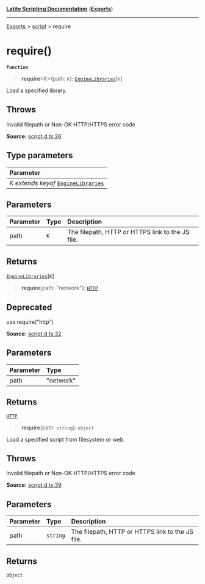 [**Latite Scripting Documentation**](../../README.md) ([**Exports**](../../exports.md))

---

[Exports](../../exports.md) > [script](../index.md) > require

# require()

**`Function`**

> **require**\<K\>(path: `K`): [`EngineLibraries`](../interfaces/interface.EngineLibraries.md)[`K`]

Load a specified library.

## Throws

Invalid filepath or Non-OK HTTP/HTTPS error code

**Source:** [script.d.ts:26](https://github.com/LatiteScripting/latitescripting.github.io/blob/6e0c251/definitions/script.d.ts#L26)

## Type parameters

| Parameter                                                                           |
| :---------------------------------------------------------------------------------- |
| K _extends_ _keyof_ [`EngineLibraries`](../interfaces/interface.EngineLibraries.md) |

## Parameters

| Parameter | Type | Description                                      |
| :-------- | :--- | :----------------------------------------------- |
| path      | `K`  | The filepath, HTTP or HTTPS link to the JS file. |

## Returns

[`EngineLibraries`](../interfaces/interface.EngineLibraries.md)[`K`]

> **require**(path: "network"): [`HTTP`](../../module.lib_clipboard/namespaces/namespace.include/interfaces/interface.HTTP.md)

## Deprecated

use require("http")

**Source:** [script.d.ts:32](https://github.com/LatiteScripting/latitescripting.github.io/blob/6e0c251/definitions/script.d.ts#L32)

## Parameters

| Parameter | Type      |
| :-------- | :-------- |
| path      | "network" |

## Returns

[`HTTP`](../../module.lib_clipboard/namespaces/namespace.include/interfaces/interface.HTTP.md)

> **require**(path: `string`): `object`

Load a specified script from filesystem or web.

## Throws

Invalid filepath or Non-OK HTTP/HTTPS error code

**Source:** [script.d.ts:39](https://github.com/LatiteScripting/latitescripting.github.io/blob/6e0c251/definitions/script.d.ts#L39)

## Parameters

| Parameter | Type     | Description                                      |
| :-------- | :------- | :----------------------------------------------- |
| path      | `string` | The filepath, HTTP or HTTPS link to the JS file. |

## Returns

`object`
